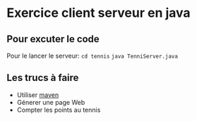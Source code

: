 # Exercice client serveur en java

## Pour excuter le code 

Pour le lancer le serveur: 
`cd tennis`
`java TenniServer.java`

## Les trucs à faire

- Utiliser [maven](http://maven.apache.org/)
- Génerer une page Web
- Compter les points au tennis

